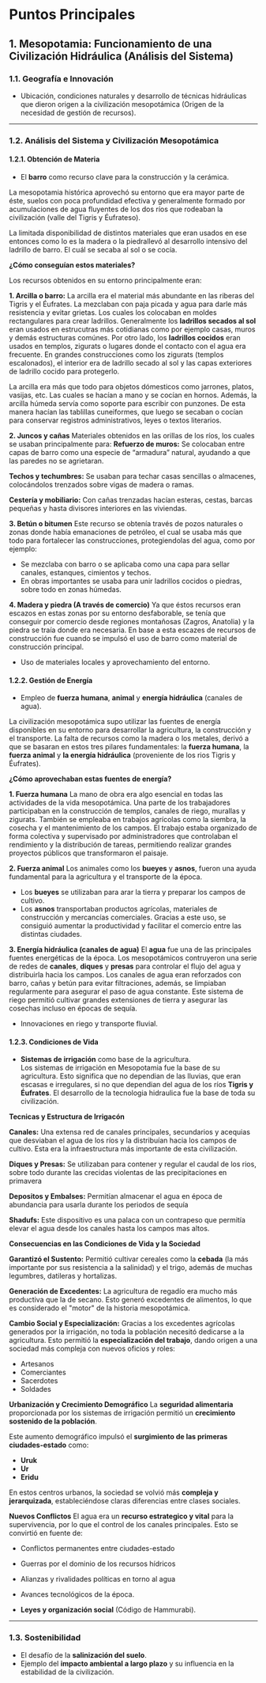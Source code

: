 # Puntos Principales

##  1. Mesopotamia: Funcionamiento de una Civilización Hidráulica (Análisis del Sistema)

###  1.1. Geografía e Innovación   
-  Ubicación, condiciones naturales y desarrollo de técnicas hidráulicas que dieron origen a la civilización mesopotámica (Origen de la necesidad de gestión de recursos).  

---

###  1.2. Análisis del Sistema y Civilización Mesopotámica  

####  1.2.1. Obtención de Materia  
- El **barro** como recurso clave para la construcción y la cerámica.  

La mesopotamia histórica aprovechó su entorno que era mayor parte de éste, suelos con poca profundidad efectiva y generalmente formado por acumulaciones de agua fluyentes de los dos ríos que rodeaban la civilización (valle del Tigris y Éufrateso).

La limitada disponibilidad de distintos materiales que eran usados en ese entonces como lo es la madera o la piedrallevó al desarrollo intensivo del ladrillo de barro. El cuál se secaba al sol o se cocía.

**¿Cómo conseguían estos materiales?**

Los recursos obtenidos en su entorno principalmente eran: 

**1. Arcilla o barro:**
La arcilla era el material más abundante en las riberas del Tigris y el Éufrates. La mezclaban con paja picada y agua para darle más resistencia y evitar grietas. Los cuales los colocaban en moldes rectangulares para crear ladrillos.
Generalmente los **ladrillos secados al sol** eran usados en estrucutras más cotidianas como por ejemplo casas, muros y demás estructuras comúnes. Por otro lado, los **ladrillos cocidos** eran usados en templos, zigurats o lugares donde el contacto con el agua era frecuente.
En grandes construcciones como los zigurats (templos escalonados), el interior era de ladrillo secado al sol y las capas exteriores de ladrillo cocido para protegerlo.

La arcilla era más que todo para objetos dómesticos como jarrones, platos, vasijas, etc. Las cuales se hacían a mano y se cocían en hornos.
Además, la arcilla húmeda servía como soporte para escribir con punzones. De esta manera hacían las tablillas cuneiformes, que luego se secaban o cocían para conservar registros administrativos, leyes o textos literarios.


**2. Juncos y cañas**
Materiales obtenidos en las orillas de los ríos, los cuales se usaban principalmente para:
**Refuerzo de muros:** Se colocaban entre capas de barro como una especie de “armadura” natural, ayudando a que las paredes no se agrietaran.

**Techos y techumbres:** Se usaban para techar casas sencillas o almacenes, colocándolos trenzados sobre vigas de madera o ramas.

**Cestería y mobiliario:** Con cañas trenzadas hacían esteras, cestas, barcas pequeñas y hasta divisores interiores en las viviendas.

**3. Betún o bitumen**
Este recurso se obtenía través de pozos naturales o zonas donde había emanaciones de petróleo, el cual se usaba más que todo para fortalecer las construcciones, protegiendolas del agua, como por ejemplo:
- Se mezclaba con barro o se aplicaba como una capa para sellar canales, estanques, cimientos y techos.
- En obras importantes se usaba para unir ladrillos cocidos o piedras, sobre todo en zonas húmedas.


**4. Madera y piedra (A través de comercio)**
Ya que éstos recursos eran escazos en estas zonas por su entorno desfaborable, se tenía que conseguir por comercio desde regiones montañosas (Zagros, Anatolia) y la piedra se traía donde era necesaria. 
En base a esta escazes de recursos de construcción fue cuando se impulsó el uso de barro como material de construcción principal.

- Uso de materiales locales y aprovechamiento del entorno.  

####  1.2.2. Gestión de Energía  
- Empleo de **fuerza humana**, **animal** y **energía hidráulica** (canales de agua).  

La civilización mesopotámica supo utilizar las fuentes de energía disponibles en su entorno para desarrollar la agricultura, la construcción y el transporte. 
La falta de recursos como la madera o los metales, derivó a que se basaran en estos tres pilares fundamentales: la **fuerza humana**, la **fuerza animal** y **la energía hidráulica** (proveniente de los rios Tigris y Éufrates).

**¿Cómo aprovechaban estas fuentes de energía?**

**1. Fuerza humana**
La mano de obra era algo esencial en todas las actividades de la vida mesopotámica. Una parte de los trabajadores participaban en la construcción de templos, canales de riego, murallas y zigurats. También se empleaba en trabajos agrícolas como la siembra, la cosecha y el mantenimiento de los campos.
El trabajo estaba organizado de forma colectiva y supervisado por administradores que controlaban el rendimiento y la distribución de tareas, permitiendo realizar grandes proyectos públicos que transformaron el paisaje.

**2. Fuerza animal**
Los animales como los **bueyes** y **asnos**, fueron una ayuda fundamental para la agricultura y el transporte de la época.
- Los **bueyes** se utilizaban para arar la tierra y preparar los campos de cultivo.
- Los **asnos** transportaban productos agrícolas, materiales de construcción y mercancías comerciales. 
Gracias a este uso, se consiguió aumentar la productividad y facilitar el comercio entre las distintas ciudades.

**3. Energía hidráulica (canales de agua)**
El **agua** fue una de las principales fuentes energéticas de la época. Los mesopotámicos contruyeron una serie de redes de **canales**, **diques** y **presas** para controlar el flujo del agua y distribuirla hacia los campos.
Los canales de agua eran reforzados con barro, cañas y betún para evitar filtraciones, además, se limpiaban regularmente para asegurar el paso de agua constante.
Este sistema de riego permitió cultivar grandes extensiones de tierra y asegurar las cosechas incluso en épocas de sequía. 

- Innovaciones en riego y transporte fluvial.  

####  1.2.3. Condiciones de Vida  
- **Sistemas de irrigación** como base de la agricultura.  
Los sistemas de irrigación en Mesopotamia fue la base de su agricultura. Esto significa que no dependian de las lluvias, que eran escasas e irregulares, si no que dependian del agua de los ríos **Tigris y Éufrates**. El desarrollo de la tecnologia hidraulica fue la base de toda su civilización.

**Tecnicas y Estructura de Irrigacón**

**Canales:** Una extensa red de canales principales, secundarios y acequias que desviaban el agua de los ríos y la distribuían hacia los campos de cultivo. Esta era la infraestructura más importante de esta civilización.

**Diques y Presas:** Se utilizaban para contener y regular el caudal de los rios, sobre todo durante las crecidas violentas de las precipitaciones en primavera

**Depositos y Embalses:** Permitían almacenar el agua en época de abundancia para usarla durante los periodos de sequía

**Shadufs:** Este dispositivo es una palaca con un contrapeso que permitía elevar el agua desde los canales hasta los campos mas altos.

**Consecuencias en las Condiciones de Vida y la Sociedad**

**Garantizó el Sustento:** Permitió cultivar cereales como la **cebada** (la más importante por sus resistencia a la salinidad) y el trigo, además de muchas legumbres, datileras y hortalizas.

**Generación de Excedentes:** La agricultura de regadío era mucho más productiva que la de secano. Esto generó excedentes de alimentos, lo que es considerado el "motor" de la historia mesopotámica.

**Cambio Social y Especialización:** Gracias a los excedentes agrícolas generados por la irrigación, no toda la población necesitó dedicarse a la agricultura. Esto permitió la **especialización del trabajo**, dando origen a una sociedad más compleja con nuevos oficios y roles:
- Artesanos
- Comerciantes
- Sacerdotes
- Soldades

**Urbanización y Crecimiento Demográfico**
La **seguridad alimentaria** proporcionada por los sistemas de irrigación permitió un **crecimiento sostenido de la población**.

Este aumento demográfico impulsó el **surgimiento de las primeras ciudades-estado** como:
  - **Uruk**
  - **Ur**
  - **Eridu**

En estos centros urbanos, la sociedad se volvió más **compleja y jerarquizada**, estableciéndose claras diferencias entre clases sociales.

**Nuevos Conflictos**
El agua era un **recurso estrategico y vital** para la supervivencia, por lo que el control de los canales principales. Esto se convirtió en fuente de:
- Conflictos permanentes entre ciudades-estado
- Guerras por el dominio de los recursos hídricos
- Alianzas y rivalidades políticas en torno al agua

- Avances tecnológicos de la época.  
- **Leyes y organización social** (Código de Hammurabi).  

---

###  1.3. Sostenibilidad  
- El desafío de la **salinización del suelo**.  
- Ejemplo del **impacto ambiental a largo plazo** y su influencia en la estabilidad de la civilización.  


